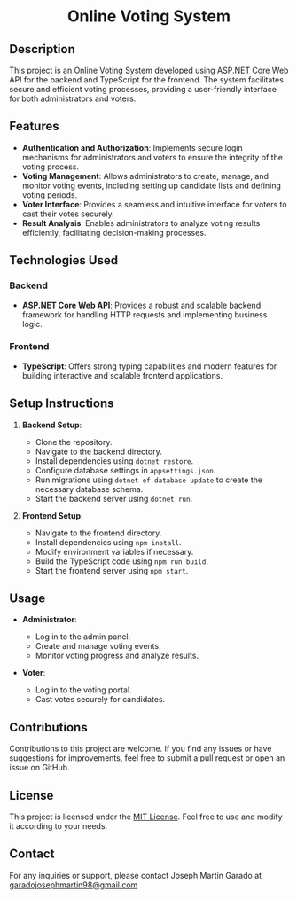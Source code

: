 <div align="center">
  <h1>Online Voting System</h1>
</div>

## Description
This project is an Online Voting System developed using ASP.NET Core Web API for the backend and TypeScript for the frontend. The system facilitates secure and efficient voting processes, providing a user-friendly interface for both administrators and voters.

## Features
- **Authentication and Authorization**: Implements secure login mechanisms for administrators and voters to ensure the integrity of the voting process.
- **Voting Management**: Allows administrators to create, manage, and monitor voting events, including setting up candidate lists and defining voting periods.
- **Voter Interface**: Provides a seamless and intuitive interface for voters to cast their votes securely.
- **Result Analysis**: Enables administrators to analyze voting results efficiently, facilitating decision-making processes.

## Technologies Used
### Backend
- **ASP.NET Core Web API**: Provides a robust and scalable backend framework for handling HTTP requests and implementing business logic.

### Frontend
- **TypeScript**: Offers strong typing capabilities and modern features for building interactive and scalable frontend applications.

## Setup Instructions
1. **Backend Setup**:
   - Clone the repository.
   - Navigate to the backend directory.
   - Install dependencies using `dotnet restore`.
   - Configure database settings in `appsettings.json`.
   - Run migrations using `dotnet ef database update` to create the necessary database schema.
   - Start the backend server using `dotnet run`.

2. **Frontend Setup**:
   - Navigate to the frontend directory.
   - Install dependencies using `npm install`.
   - Modify environment variables if necessary.
   - Build the TypeScript code using `npm run build`.
   - Start the frontend server using `npm start`.

## Usage
- **Administrator**:
  - Log in to the admin panel.
  - Create and manage voting events.
  - Monitor voting progress and analyze results.

- **Voter**:
  - Log in to the voting portal.
  - Cast votes securely for candidates.

## Contributions
Contributions to this project are welcome. If you find any issues or have suggestions for improvements, feel free to submit a pull request or open an issue on GitHub.

## License
This project is licensed under the [MIT License](LICENSE). Feel free to use and modify it according to your needs.

## Contact
For any inquiries or support, please contact Joseph Martin Garado at garadojosephmartin98@gmail.com
